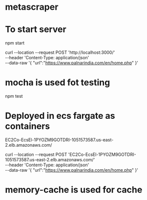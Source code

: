 # metascraper

# To start server
npm start

curl --location --request POST 'http://localhost:3000/' \
--header 'Content-Type: application/json' \
--data-raw '{
    "url":"https://www.palnarindia.com/en/home.php"
}'


# mocha is used fot testing

npm test 

# Deployed in ecs fargate as containers

EC2Co-EcsEl-1PYOZM9GOTDRI-1051573587.us-east-2.elb.amazonaws.com/

curl --location --request POST 'EC2Co-EcsEl-1PYOZM9GOTDRI-1051573587.us-east-2.elb.amazonaws.com/' \
--header 'Content-Type: application/json' \
--data-raw '{
    "url":"https://www.palnarindia.com/en/home.php"
}'

# memory-cache is used for cache  